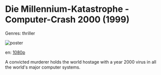 # Die Millennium-Katastrophe - Computer-Crash 2000 (1999)

Genres: thriller

![poster]()

en:
  [1080p](magnet:?xt=urn:btih:FA29645666971D499106E9E207C6E2C42EB46C78&tr=udp://glotorrents.pw:6969/announce&tr=udp://tracker.opentrackr.org:1337/announce&tr=udp://torrent.gresille.org:80/announce&tr=udp://tracker.openbittorrent.com:80&tr=udp://tracker.coppersurfer.tk:6969&tr=udp://tracker.leechers-paradise.org:6969&tr=udp://p4p.arenabg.ch:1337&tr=udp://tracker.internetwarriors.net:1337)
  


A convicted murderer holds the world hostage with a year 2000 virus in all the world's major computer systems.